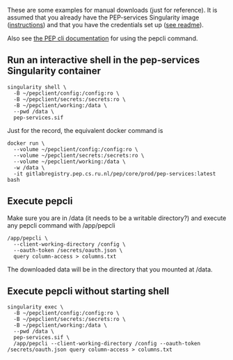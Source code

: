 These are some examples for manual downloads (just for reference). It is assumed that you already have the PEP-services Singularity image ([instructions](get-pep.md)) and that you have the credentials set up ([see readme](README.md)).

Also see [the PEP cli documentation](https://gitlab.pep.cs.ru.nl/pep-public/user-docs/-/wikis/Using-pepcli) for using the pepcli command.

## Run an interactive shell in the pep-services Singularity container

```
singularity shell \
  -B ~/pepclient/config:/config:ro \
  -B ~/pepclient/secrets:/secrets:ro \
  -B ~/pepclient/working:/data \
  --pwd /data \
  pep-services.sif
```

Just for the record, the equivalent docker command is

```
docker run \
  --volume ~/pepclient/config:/config:ro \
  --volume ~/pepclient/secrets:/secrets:ro \
  --volume ~/pepclient/working:/data \
  -w /data \
  -it gitlabregistry.pep.cs.ru.nl/pep/core/prod/pep-services:latest bash
```

## Execute pepcli

Make sure you are in /data (it needs to be a writable directory?) and execute any pepcli command with /app/pepcli

```
/app/pepcli \
  --client-working-directory /config \
  --oauth-token /secrets/oauth.json \
  query column-access > columns.txt
```

The downloaded data will be in the directory that you mounted at /data.

## Execute pepcli without starting shell

```
singularity exec \
  -B ~/pepclient/config:/config:ro \
  -B ~/pepclient/secrets:/secrets:ro \
  -B ~/pepclient/working:/data \
  --pwd /data \
  pep-services.sif \
  /app/pepcli --client-working-directory /config --oauth-token /secrets/oauth.json query column-access > columns.txt
```
